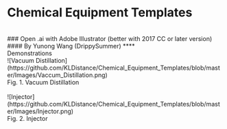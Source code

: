 # Chemical Equipment Templates
<br>
### Open .ai with Adobe Illustrator (better with 2017 CC or later version)<br>
#### By Yunong Wang (DrippySummer)
****
<br>
Demonstrations<br>
![Vacuum Distillation](https://github.com/KLDistance/Chemical_Equipment_Templates/blob/master/Images/Vaccum_Distillation.png)
<br>Fig. 1. Vacuum Distillation<br>
<br>
![Injector](https://github.com/KLDistance/Chemical_Equipment_Templates/blob/master/Images/Injector.png)
<br>Fig. 2. Injector<br>
